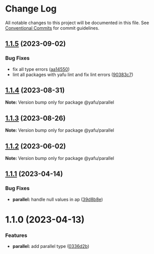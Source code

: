 # Change Log

All notable changes to this project will be documented in this file.
See [Conventional Commits](https://conventionalcommits.org) for commit guidelines.

## [1.1.5](https://github.com/TheLudd/yafu-mono/compare/@yafu/parallel@1.1.4...@yafu/parallel@1.1.5) (2023-09-02)

### Bug Fixes

- fix all type errors ([aa14550](https://github.com/TheLudd/yafu-mono/commit/aa14550f3c1b5ee1e0c2bb9df996792d8da87214))
- lint all packages with yafu lint and fix lint errors ([90383c7](https://github.com/TheLudd/yafu-mono/commit/90383c7f72ebd7f00cdad49d93f07d13e5c49f95))

## [1.1.4](https://github.com/TheLudd/yafu-mono/compare/@yafu/parallel@1.1.3...@yafu/parallel@1.1.4) (2023-08-31)

**Note:** Version bump only for package @yafu/parallel

## [1.1.3](https://github.com/TheLudd/yafu-mono/compare/@yafu/parallel@1.1.2...@yafu/parallel@1.1.3) (2023-08-26)

**Note:** Version bump only for package @yafu/parallel

## [1.1.2](https://github.com/TheLudd/yafu-mono/compare/@yafu/parallel@1.1.1...@yafu/parallel@1.1.2) (2023-06-02)

**Note:** Version bump only for package @yafu/parallel

## [1.1.1](https://github.com/TheLudd/yafu-mono/compare/@yafu/parallel@1.1.0...@yafu/parallel@1.1.1) (2023-04-14)

### Bug Fixes

- **parallel:** handle null values in ap ([39d8b8e](https://github.com/TheLudd/yafu-mono/commit/39d8b8e289aba332197cb85cd10e17bfc9eabc1a))

# 1.1.0 (2023-04-13)

### Features

- **parallel:** add parallel type ([0336d2b](https://github.com/TheLudd/yafu-mono/commit/0336d2b6ad60a6c2948d88b8efdf412da3d3ee0f))
